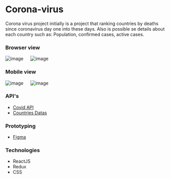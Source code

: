 # Corona-virus
Corona virus project initially is a project that ranking countries by deaths since coronavirus day one into these days. Also is possible se details about each country such as: Population, confirmed cases, active cases.

### Browser view
![image](https://i.imgur.com/U3IcPR2.jpeg) &emsp; ![image](https://i.imgur.com/LzV7LeA.jpeg)

### Mobile view
![image](https://i.imgur.com/SvadQy7.jpeg) &emsp; ![image](https://i.imgur.com/71DleIK.jpeg)

### API's
- [Covid API](https://documenter.getpostman.com/view/10808728/SzS8rjbc#intro)
- [Countries Datas](https://restcountries.com/)

### Prototyping
- [Figma](https://www.figma.com/file/0B3LcsyW8mRRJrI1f0ZBqn/Untitled)

### Technologies
- ReactJS
- Redux
- CSS